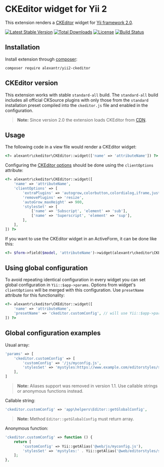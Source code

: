 # CKEditor widget for Yii 2

This extension renders a [CKEditor](http://ckeditor.com/) widget for [Yii framework 2.0](http://www.yiiframework.com).

[![Latest Stable Version](https://poser.pugx.org/alexantr/yii2-ckeditor/v/stable)](https://packagist.org/packages/alexantr/yii2-ckeditor)
[![Total Downloads](https://poser.pugx.org/alexantr/yii2-ckeditor/downloads)](https://packagist.org/packages/alexantr/yii2-ckeditor)
[![License](https://poser.pugx.org/alexantr/yii2-ckeditor/license)](https://packagist.org/packages/alexantr/yii2-ckeditor)
[![Build Status](https://travis-ci.org/alexantr/yii2-ckeditor.svg?branch=master)](https://travis-ci.org/alexantr/yii2-ckeditor)

## Installation

Install extension through [composer](http://getcomposer.org/):

```
composer require alexantr/yii2-ckeditor
```

## CKEditor version

This extension works with stable `standard-all` build. The `standard-all` build includes all official CKSource
plugins with only those from the `standard` installation preset compiled into the `ckeditor.js` file and
enabled in the configuration.

> **Note:** Since version 2.0 the extension loads CKEditor from [CDN](https://cdn.ckeditor.com/).

## Usage

The following code in a view file would render a CKEditor widget:

```php
<?= alexantr\ckeditor\CKEditor::widget(['name' => 'attributeName']) ?>
```

Configuring the [CKEditor options](http://docs.ckeditor.com/#!/api/CKEDITOR.config) should be done
using the `clientOptions` attribute:

```php
<?= alexantr\ckeditor\CKEditor::widget([
    'name' => 'attributeName',
    'clientOptions' => [
        'extraPlugins' => 'autogrow,colorbutton,colordialog,iframe,justify,showblocks',
        'removePlugins' => 'resize',
        'autoGrow_maxHeight' => 900,
        'stylesSet' => [
            ['name' => 'Subscript', 'element' => 'sub'],
            ['name' => 'Superscript', 'element' => 'sup'],
        ],
    ],
]) ?>
```

If you want to use the CKEditor widget in an ActiveForm, it can be done like this:

```php
<?= $form->field($model, 'attributeName')->widget(alexantr\ckeditor\CKEditor::className()) ?>
```

## Using global configuration

To avoid repeating identical configuration in every widget you can set global configuration in
`Yii::$app->params`. Options from widget's `clientOptions` will be merged with this configuration. Use `presetName`
attribute for this functionality:

```php
<?= alexantr\ckeditor\CKEditor::widget([
    'name' => 'attributeName',
    'presetName' => 'ckeditor.customConfig', // will use Yii::$app->params['ckeditor.customConfig']
]) ?>
```

## Global configuration examples

Usual array:

```php
'params' => [
    'ckeditor.customConfig' => [
        'customConfig' => '/js/myconfig.js',
        'stylesSet' => 'mystyles:https://www.example.com/editorstyles/styles.js',
    ],
]
```

> **Note:** Aliases support was removed in version 1.1. Use callable strings or anonymous functions instead.

Callable string:

```php
'ckeditor.customConfig' => 'app\helpers\Editor::getGlobalConfig',
```

> **Note:** Method `Editor::getGlobalConfig` must return array.

Anonymous function:

```php
'ckeditor.customConfig' => function () {
    return [
        'customConfig' => Yii::getAlias('@web/js/myconfig.js'),
        'stylesSet' => 'mystyles:' . Yii::getAlias('@web/editorstyles/styles.js'),
    ];
},
```
